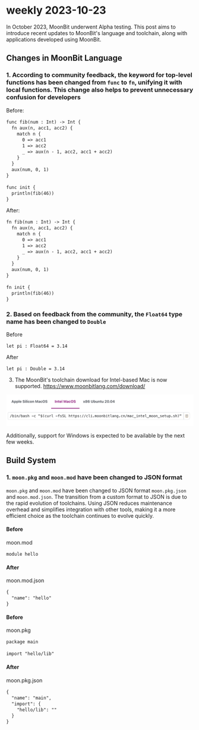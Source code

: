 # weekly 2023-10-23

In October 2023, MoonBit underwent Alpha testing. This post aims to introduce recent updates to MoonBit's language and toolchain, along with applications developed using MoonBit.

<!--truncate-->

## Changes in MoonBit Language

### 1. According to community feedback, the keyword for top-level functions has been changed from `func` to `fn`, unifying it with local functions. This change also helps to prevent unnecessary confusion for developers

Before:

```
func fib(num : Int) -> Int {
  fn aux(n, acc1, acc2) {
    match n {
      0 => acc1
      1 => acc2
      _ => aux(n - 1, acc2, acc1 + acc2)
    }
  }
  aux(num, 0, 1)
}

func init {
  println(fib(46))
}
```

After:

```
fn fib(num : Int) -> Int {
  fn aux(n, acc1, acc2) {
    match n {
      0 => acc1
      1 => acc2
      _ => aux(n - 1, acc2, acc1 + acc2)
    }
  }
  aux(num, 0, 1)
}

fn init {
  println(fib(46))
}
```

### 2. Based on feedback from the community, the `Float64` type name has been changed to `Double`

Before

```
let pi : Float64 = 3.14
```

After

```
let pi : Double = 3.14
```

3. The MoonBit's toolchain download for Intel-based Mac is now supported. https://www.moonbitlang.com/download/

![1280X1280|690x116](./intel.png)

Additionally, support for Windows is expected to be available by the next few weeks.

## Build System

### 1. `moon.pkg` and `moon.mod` have been changed to JSON format

`moon.pkg` and `moon.mod` have been changed to JSON format `moon.pkg.json` and `moon.mod.json`. The transition from a custom format to JSON is due to the rapid evolution of toolchains. Using JSON reduces maintenance overhead and simplifies integration with other tools, making it a more efficient choice as the toolchain continues to evolve quickly.

#### Before

moon.mod

```
module hello
```

#### After

moon.mod.json

```
{
  "name": "hello"
}
```

#### Before

moon.pkg

```
package main

import "hello/lib"
```

#### After

moon.pkg.json

```
{
  "name": "main",
  "import": {
    "hello/lib": ""
  }
}
```
